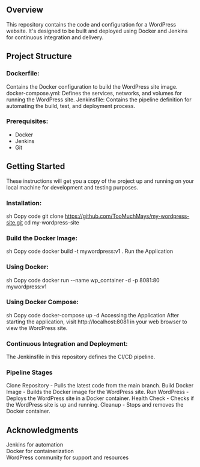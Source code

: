 ## Overview

This repository contains the code and configuration for a WordPress website. It's designed to be built and deployed using Docker and Jenkins for continuous integration and delivery.

## Project Structure
### Dockerfile: 
Contains the Docker configuration to build the WordPress site image.
docker-compose.yml: 
Defines the services, networks, and volumes for running the WordPress site.
Jenkinsfile: 
Contains the pipeline definition for automating the build, test, and deployment process.

### Prerequisites:
- Docker 
- Jenkins 
- Git

## Getting Started

These instructions will get you a copy of the project up and running on your local machine for development and testing purposes.

### Installation:

sh
Copy code
git clone https://github.com/TooMuchMays/my-wordpress-site.git
cd my-wordpress-site

### Build the Docker Image:

sh
Copy code
docker build -t mywordpress:v1 .
Run the Application

### Using Docker:

sh
Copy code
docker run --name wp_container -d -p 8081:80 mywordpress:v1

### Using Docker Compose:

sh
Copy code
docker-compose up -d
Accessing the Application
After starting the application, visit http://localhost:8081 in your web browser to view the WordPress site.

### Continuous Integration and Deployment:
The Jenkinsfile in this repository defines the CI/CD pipeline.

### Pipeline Stages
Clone Repository - Pulls the latest code from the main branch.
Build Docker Image - Builds the Docker image for the WordPress site.
Run WordPress - Deploys the WordPress site in a Docker container.
Health Check - Checks if the WordPress site is up and running.
Cleanup - Stops and removes the Docker container.


## Acknowledgments

Jenkins for automation  
Docker for containerization  
WordPress community for support and resources
